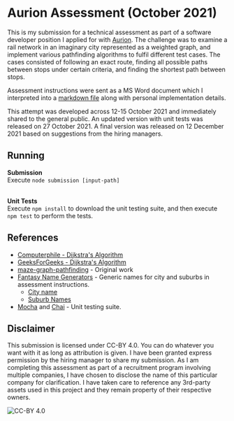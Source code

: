 # Aurion Assessment (October 2021)

This is my submission for a technical assessment as part of a software developer position I applied for with [Aurion](https://aurion.com/). The challenge was to examine a rail network in an imaginary city represented as a weighted graph, and implement various pathfinding algorithms to fulfil different test cases. The cases consisted of following an exact route, finding all possible paths between stops under certain criteria, and finding the shortest path between stops.

Assessment instructions were sent as a MS Word document which I interpreted into a [markdown file](./instructions.md) along with personal implementation details.

This attempt was developed across 12-15 October 2021 and immediately shared to the general public. An updated version with unit tests was released on 27 October 2021. A final version was released on 12 December 2021 based on suggestions from the hiring managers.


## Running

**Submission**  
Execute `node submission [input-path]`

\
**Unit Tests**  
Execute `npm install` to download the unit testing suite, and then execute `npm test` to perform the tests.


## References

* [Computerphile - Dijkstra's Algorithm](https://www.youtube.com/watch?v=GazC3A4OQTE)
* [GeeksForGeeks - Dijkstra's Algorithm](https://www.geeksforgeeks.org/dijkstras-shortest-path-algorithm-greedy-algo-7/)
* [maze-graph-pathfinding](https://github.com/tjohnston-softdev/maze-graph-pathfinding) - Original work
* [Fantasy Name Generators](https://www.fantasynamegenerators.com/) - Generic names for city and suburbs in assessment instructions.
	* [City name](https://www.fantasynamegenerators.com/city-names.php)
	* [Suburb Names](https://www.fantasynamegenerators.com/city-district-names.php)
* [Mocha](https://mochajs.org/) and [Chai](https://www.chaijs.com/) - Unit testing suite.


## Disclaimer

This submission is licensed under CC-BY 4.0. You can do whatever you want with it as long as attribution is given. I have been granted express permission by the hiring manager to share my submission. As I am completing this assessment as part of a recruitment program involving multiple companies, I have chosen to disclose the name of this particular company for clarification. I have taken care to reference any 3rd-party assets used in this project and they remain property of their respective owners.

![CC-BY 4.0](https://i.creativecommons.org/l/by/4.0/88x31.png)
